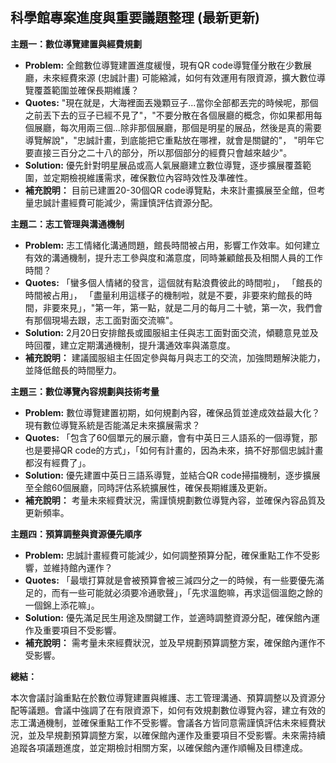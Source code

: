 ## 科學館專案進度與重要議題整理 (最新更新)

**主題一：數位導覽建置與經費規劃**

*   **Problem:** 全館數位導覽建置進度緩慢，現有QR code導覽僅分散在少數展廳，未來經費來源 (忠誠計畫) 可能縮減，如何有效運用有限資源，擴大數位導覽覆蓋範圍並確保長期維護？
*   **Quotes:** "現在就是，大海裡面丟幾顆豆子...當你全部都丟完的時候呢，那個之前丟下去的豆子已經不見了"，"不要分散在各個展廳的概念，你如果都用每個展廳，每次用兩三個...除非那個展廳，那個是明星的展品，然後是真的需要導覽解說"，"忠誠計畫，到底能把它重點放在哪裡，就會是關鍵的"， "明年它要直接三百分之二十八的部分，所以那個部分的經費只會越來越少"。
*   **Solution:** 優先針對明星展品或高人氣展廳建立數位導覽，逐步擴展覆蓋範圍，並定期檢視維護需求，確保數位內容時效性及準確性。
*   **補充說明：** 目前已建置20-30個QR code導覽點，未來計畫擴展至全館，但考量忠誠計畫經費可能減少，需謹慎評估資源分配。

**主題二：志工管理與溝通機制**

*   **Problem:** 志工情緒化溝通問題，館長時間被占用，影響工作效率。如何建立有效的溝通機制，提升志工參與度和滿意度，同時兼顧館長及相關人員的工作時間？
*   **Quotes:** 「蠻多個人情緒的發言，這個就有點浪費彼此的時間啦」， 「館長的時間被占用」， 「盡量利用這樣子的機制啦，就是不要，非要來約館長的時間，非要來見」，"第一年，第一點，就是二月的每月二十號，第一次，我們會有那個現場去跟，志工面對面交流嘛"。
*   **Solution:** 2月20日安排館長或國服組主任與志工面對面交流，傾聽意見並及時回覆，建立定期溝通機制，提升溝通效率與滿意度。
*   **補充說明：** 建議國服組主任固定參與每月與志工的交流，加強問題解決能力，並降低館長的時間壓力。

**主題三：數位導覽內容規劃與技術考量**

*   **Problem:** 數位導覽建置初期，如何規劃內容，確保品質並達成效益最大化？現有數位導覽系統是否能滿足未來擴展需求？
*   **Quotes:** 「包含了60個單元的展示廳，會有中英日三人語系的一個導覽，那也是要掃QR code的方式」，「如何有計畫的，因為未來，搞不好那個忠誠計畫都沒有經費了」。
*   **Solution:**  優先建置中英日三語系導覽，並結合QR code掃描機制，逐步擴展至全館60個展廳，同時評估系統擴展性，確保長期維護及更新。
*   **補充說明：** 考量未來經費狀況，需謹慎規劃數位導覽內容，並確保內容品質及更新頻率。

**主題四：預算調整與資源優先順序**

*   **Problem:** 忠誠計畫經費可能減少，如何調整預算分配，確保重點工作不受影響，並維持館內運作？
*   **Quotes:** 「最壞打算就是會被預算會被三減四分之一的時候，有一些要優先滿足的，而有一些可能就必須要冷通歌聲」，「先求溫飽嘛，再求這個溫飽之餘的一個錦上添花嘛」。
*   **Solution:** 優先滿足民生用途及關鍵工作，並適時調整資源分配，確保館內運作及重要項目不受影響。
*   **補充說明：** 需考量未來經費狀況，並及早規劃預算調整方案，確保館內運作不受影響。

**總結：**

本次會議討論重點在於數位導覽建置與維護、志工管理溝通、預算調整以及資源分配等議題。會議中強調了在有限資源下，如何有效規劃數位導覽內容，建立有效的志工溝通機制，並確保重點工作不受影響。會議各方皆同意需謹慎評估未來經費狀況，並及早規劃預算調整方案，以確保館內運作及重要項目不受影響。未來需持續追蹤各項議題進度，並定期檢討相關方案，以確保館內運作順暢及目標達成。